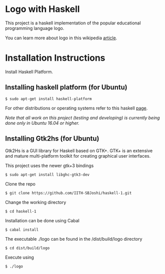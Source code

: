 # Logo with Haskell
This project is a haskell implementation of the popular educational programming language logo.

You can learn more about logo in this wikipedia [article](https://en.wikipedia.org/wiki/Logo_(programming_language)).

# Installation Instructions
  Install Haskell Platform.
## Installing haskell platform (for Ubuntu)
```
$ sudo apt-get install haskell-platform
```

For other distributions or operating systems refer to this haskell [page](https://www.haskell.org/platform/).

*Note that all work on this project (testing and developing) is currently being done only in Ubuntu 16.04 or higher.*

## Installing Gtk2hs (for Ubuntu)
Gtk2Hs is a GUI library for Haskell based on GTK+. GTK+ is an extensive and mature multi-platform toolkit for creating graphical user interfaces.

This project uses the newer gtk+3 bindings
```
$ sudo apt-get install libghc-gtk3-dev
```
Clone the repo
```
$ git clone https://github.com/IITH-SBJoshi/haskell-1.git
```
Change the working directory

```
$ cd haskell-1
```

Installation can be done using Cabal

```
$ cabal install
```

The executable ./logo can be found in the /dist/build/logo directory

```
$ cd dist/build/logo
```

Execute using
```
$ ./logo
```
